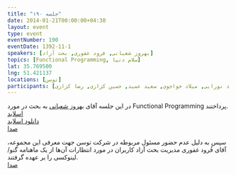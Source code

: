 ```yaml
---
title: "جلسه ۱۹۰"
date: 2014-01-21T00:00:00+04:30
layout: event
type: event
eventNumber: 190
eventDate: 1392-11-1
speakers: [بهروز شعبانی, فرود غفوری, بحث آزاد]
topics: [Functional Programming, سلام دنیا]
lat: 35.769500
lng: 51.421137
locations: [توسن]
participants: [بهنام توکلی کرمانی, جادی میرمیرانی, اصغر اکبری, کیوان هدایتی, محسن فرهادی, فربد غیاثی, اسماعیل پارسا ضیابری, سید حمید مهدوی, سعید رسولی, مهدی خشنودی, بهداد عابدی, مهدی کاظمی, محمدرضا کمالی‌فرد, آرش حقیقت, علی رستگار, یه انقلابی, سید مجید عظیمی, سعید وایقانی, مازیار سجودیان, رضا صالحی, رضا شالباف‌زاده, آرمان مزدایی, مرتضی جوان, چالیست, دانیال نیک‌نام, علی‌رضا حسینی, امیر عباس قربانی, سعید نقدی, وحید چکشی, احسان احمدی, مجید زندی, نوید امامی, کاوه شاه‌حسینی, عارف میرحسینی, بهروز بهرامی, کسری کسائی, احسان حسینی, محمد نوبخت, حمید پاک‌نهاد, ابوالفضل حمیدی, دانیال بهزادی, اکبر میرزایی, سعید محتشم, فرود غفوری, الهام قمری, بیتا غفوری, سینا ممکن, علیرضا سعدی, آریا یعقوبی, حسین آقایی, علی حفاظتی, ادوین بابومیان, کاوه محمدی, مصطفی خادم, رامین گُماری, پویا پارسا, نوید خزاعی, صادق شمشیری, اشکان قاسمی, محمد مسلمی, سعید علیجانی, علی قاضی مرادی, محمد حسین فتاحی‌زاده, جبار بخشنده, آرش موسوی, بهزاد نورایی, میلاد خواجوی, سعید عمید, حسین کزازی, رضا کزازی]
---
```

در این جلسه آقای [بهروز شعبانی](https://github.com/everplays) به بحث در مورد Functional Programming پرداختند.  
[اسلاید](/events/presentations/190/functional_programming)  
[دانلود اسلاید](/events/presentations/190/functional_programming.zip)   
[صدا](https://archive.org/details/tehlug_190_functional_programming)  

سپس به دلیل عدم حضور مسئول مربوطه در شرکت توسن جهت معرفی این مجموعه، آقای فُرود غفوری مدیریت بحث آزاد کاربران در مورد انتظارات آن‌ها از یک ماهنامه گنو/لینوکسی را بر عهده گرفتند.  
[صدا](https://archive.org/details/tehlug_190_interactive_linuxmag)  

